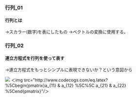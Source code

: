 ### 行列_01
#### 行列とは
→スカラー(数字)を表にしたもの
→ベクトルの変換に使用する。

### 行列_02
#### 連立方程式を行列を使って表す
→連立方程式をもっとシンプルに表現できないか？という意図から

<img src="https://latex.codecogs.com/gif.latex?\begin{pmatrix}a_{11} & a_{12} \\ a_{21} & a_{22} \end{pmatrix}"/>
＜img src="http://www.codecogs.com/eq.latex? %5Cbegin{pmatrix}a_{11} & a_{12} %5C%5C a_{21} & a_{22} %5Cend{pmatrix}"/＞
